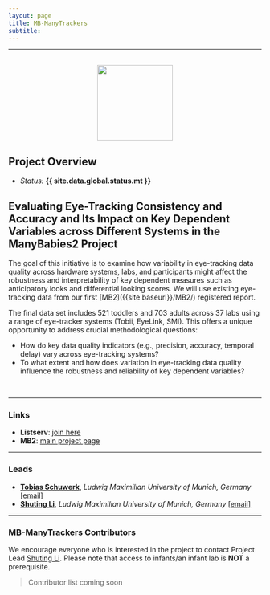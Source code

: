 ```yaml
---
layout: page
title: MB-ManyTrackers
subtitle: 
---
```


***

<div class="container">
  <div class="row justify-content-around">
    <div class="col-lg-4" align="center">
      <br>
      <img src="/assets/img/MB2_logo.png" width="150">
    </div>
    <div class="col-lg-8" align="left">
      <h2>Project Overview</h2>
      <ul>
        <li><i>Status:</i> <b>{{ site.data.global.status.mt }}</b></li>
      </ul>
    </div>
  </div>
</div>


## Evaluating Eye-Tracking Consistency and Accuracy and Its Impact on Key Dependent Variables across Different Systems in the ManyBabies2 Project

<p>The goal of this initiative is to examine how variability in eye-tracking data quality across hardware systems, labs, and participants might affect the robustness and interpretability of key dependent measures such as anticipatory looks and differential looking scores. We will use existing eye-tracking data from our first [MB2]({{site.baseurl}}/MB2/) registered report.</p>
 
<p>The final data set includes 521 toddlers and 703 adults across 37 labs using a range of eye-tracker systems (Tobii, EyeLink, SMI). This offers a unique opportunity to address crucial methodological questions:

- How do key data quality indicators (e.g., precision, accuracy, temporal delay) vary across eye-tracking systems?
- To what extent and how does variation in eye-tracking data quality influence the robustness and reliability of key dependent variables?</p>

<br>


***
### Links
* **Listserv**: [join here](https://groups.google.com/a/manybabies.org/g/manytrackers-list)
* **MB2**: [main project page]({{site.baseurl}}/MB2/)


***
### Leads
* [**Tobias Schuwerk**](https://www.en.cas.uni-muenchen.de/rir/junior_rir/previous_junior_rir/schuhwerk_tobias/index.html), *Ludwig Maximilian University of Munich, Germany* [[email]](mailto:Tobias.Schuwerk@psy.lmu.de)
* [**Shuting Li**](https://www.researchgate.net/profile/Shuting-Li-3), *Ludwig Maximilian University of Munich, Germany* [[email]](mailto:Shuting.Li@psy.lmu.de)


***
### MB-ManyTrackers Contributors

We encourage everyone who is interested in the project to contact Project Lead [Shuting Li](mailto:Shuting.Li@psy.lmu.de). Please note that access to infants/an infant lab is **NOT** a prerequisite.

>Contributor list coming soon

<!-- ### Publications -->
